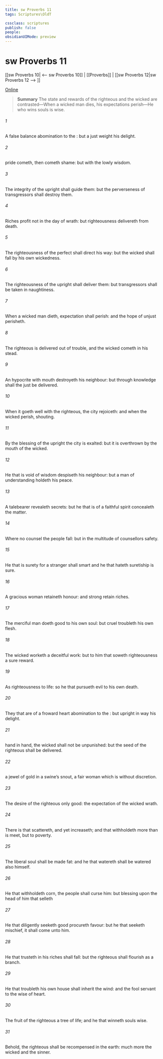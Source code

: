 ```yaml
---
title: sw Proverbs 11
tags: Scriptures\OldT

cssclass: scriptures
publish: false
people:
obsidianUIMode: preview
---
```


# sw Proverbs 11
[[sw Proverbs 10| <-- sw Proverbs 10]] | [[Proverbs]] | [[sw Proverbs 12|sw Proverbs 12 --> ]]

[Online](https://churchofjesuschrist.org/study/scriptures/ot/prov/11?lang=eng)

> __Summary__
The state and rewards of the righteous and the wicked are contrasted—When a wicked man dies, his expectations perish—He who wins souls is wise.

###### 1 
A false balance  abomination to the : but a just weight  his delight.

###### 2 
 pride cometh, then cometh shame: but with the lowly  wisdom.

###### 3 
The integrity of the upright shall guide them: but the perverseness of transgressors shall destroy them.

###### 4 
Riches profit not in the day of wrath: but righteousness delivereth from death.

###### 5 
The righteousness of the perfect shall direct his way: but the wicked shall fall by his own wickedness.

###### 6 
The righteousness of the upright shall deliver them: but transgressors shall be taken in  naughtiness.

###### 7 
When a wicked man dieth,  expectation shall perish: and the hope of unjust  perisheth.

###### 8 
The righteous is delivered out of trouble, and the wicked cometh in his stead.

###### 9 
An hypocrite with  mouth destroyeth his neighbour: but through knowledge shall the just be delivered.

###### 10 
When it goeth well with the righteous, the city rejoiceth: and when the wicked perish,  shouting.

###### 11 
By the blessing of the upright the city is exalted: but it is overthrown by the mouth of the wicked.

###### 12 
He that is void of wisdom despiseth his neighbour: but a man of understanding holdeth his peace.

###### 13 
A talebearer revealeth secrets: but he that is of a faithful spirit concealeth the matter.

###### 14 
Where no counsel  the people fall: but in the multitude of counsellors  safety.

###### 15 
He that is surety for a stranger shall smart  and he that hateth suretiship is sure.

###### 16 
A gracious woman retaineth honour: and strong  retain riches.

###### 17 
The merciful man doeth good to his own soul: but  cruel troubleth his own flesh.

###### 18 
The wicked worketh a deceitful work: but to him that soweth righteousness  a sure reward.

###### 19 
As righteousness  to life: so he that pursueth evil  to his own death.

###### 20 
They that are of a froward heart  abomination to the : but  upright in  way  his delight.

###### 21 
 hand  in hand, the wicked shall not be unpunished: but the seed of the righteous shall be delivered.

###### 22 
 a jewel of gold in a swine’s snout,  a fair woman which is without discretion.

###### 23 
The desire of the righteous  only good:  the expectation of the wicked  wrath.

###### 24 
There is that scattereth, and yet increaseth; and  that withholdeth more than is meet, but  to poverty.

###### 25 
The liberal soul shall be made fat: and he that watereth shall be watered also himself.

###### 26 
He that withholdeth corn, the people shall curse him: but blessing  upon the head of him that selleth 

###### 27 
He that diligently seeketh good procureth favour: but he that seeketh mischief, it shall come unto him.

###### 28 
He that trusteth in his riches shall fall: but the righteous shall flourish as a branch.

###### 29 
He that troubleth his own house shall inherit the wind: and the fool  servant to the wise of heart.

###### 30 
The fruit of the righteous  a tree of life; and he that winneth souls  wise.

###### 31 
Behold, the righteous shall be recompensed in the earth: much more the wicked and the sinner.


